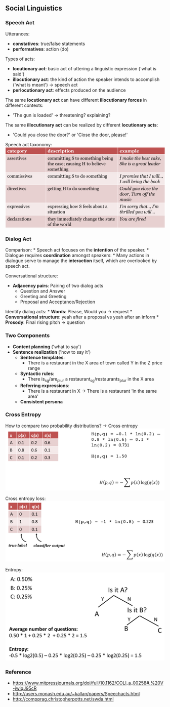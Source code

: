 ## Social Linguistics

### Speech Act

Utterances:
* **constatives**: true/false statements
* **performatives**: action (do)

Types of acts:
* **locutionary act**: basic act of uttering a linguistic expression ('what is said')
* **illocutionary act**: the kind of action the speaker intends to accomplish ('what is meant') -> speech act
* **perlocutionary act**: effects produced on the audience

The same **locutionary act** can have different **illocutionary forces** in different contexts:
* 'The gun is loaded' -> threatening? explaining?

The same **illocutionary act** can be realized by different **locutionary acts**:
* 'Could you close the door?' or 'Close the door, please!'

Speech act taxonomy:
![speech-act-taxonomy](./pix/speech-act-taxonomy.png)

### Dialog Act

Comparison:
	* Speech act focuses on the **intention** of the speaker.
	* Dialogue requires **coordination** amongst speakers:
		* Many actions in dialogue serve to manage the **interaction** itself, which are overlooked by speech act.

Conversational structure:
* **Adjacency pairs**: Pairing of two dialog acts
	* Question and Answer
	* Greeting and Greeting
	* Proposal and Acceptance/Rejection

Identify dialog acts:
	* **Words**: Please, Would you -> request
	* **Conversational structure**: yeah after a proposal vs yeah after an inform
	* **Prosody**: Final rising pitch -> question

### Two Components

* **Content planning** ('what to say')
* **Sentence realization** ('how to say it')
	* **Sentence templates**: 
		* There is a restaurant in the X area of town called Y in the Z price range
	* **Syntactic rules**: 
		* There is<sub>sg</sub>/are<sub>plur</sub> a restaurant<sub>sg</sub>/restaurants<sub>plur</sub> in the X area
	* **Referring expressions**:
		* There is a restaurant in X -> There is a restaurant 'in the same area'
	* **Consistent persona**

### Cross Entropy

How to compare two probability distributions? -> Cross entropy
![cross-entropy-1](./pix/cross-entropy-1.png)

Cross entropy loss:
![cross-entropy-2](./pix/cross-entropy-2.png)

Entropy:
![entropy](./pix/entropy.png)


### Reference

* https://www.mitpressjournals.org/doi/full/10.1162/COLI_a_00258#.%20V-jwiqJ95cR
* http://users.monash.edu.au/~kallan/papers/Speechacts.html
* http://compprag.christopherpotts.net/swda.html

